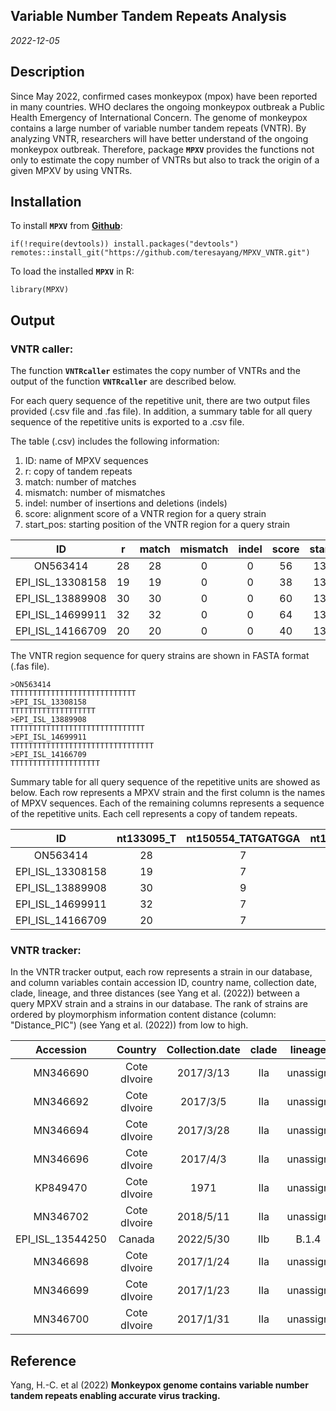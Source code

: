 ## Variable Number Tandem Repeats Analysis

*2022-12-05*

## Description

Since May 2022, confirmed cases monkeypox (mpox) have been reported in
many countries. WHO declares the ongoing monkeypox outbreak a Public
Health Emergency of International Concern. The genome of monkeypox
contains a large number of variable number tandem repeats (VNTR). By
analyzing VNTR, researchers will have better understand of the ongoing
monkeypox outbreak. Therefore, package **`MPXV`** provides the functions
not only to estimate the copy number of VNTRs but also to track the
origin of a given MPXV by using VNTRs.

## Installation

To install **`MPXV`** from
[**Github**](https://github.com/teresayang/MPXV_VNTR.git):

```{r Installation from GitHub, eval = FALSE}
if(!require(devtools)) install.packages("devtools")
remotes::install_git("https://github.com/teresayang/MPXV_VNTR.git")
```

To load the installed **`MPXV`** in R:

```{r Load MPXV, eval = FALSE}
library(MPXV)
```

## Output

### VNTR caller:

The function **`VNTRcaller`** estimates the copy number of VNTRs and the
output of the function **`VNTRcaller`** are described below.

For each query sequence of the repetitive unit, there are two output
files provided (.csv file and .fas file). In addition, a summary table
for all query sequence of the repetitive units is exported to a .csv
file.

The table (.csv) includes the following information: 
1. ID: name of MPXV sequences 
2. r: copy of tandem repeats 
3. match: number of matches
4. mismatch: number of mismatches 
5. indel: number of insertions and
deletions (indels) 
6. score: alignment score of a VNTR region for a query strain 
7. start_pos: starting position of the VNTR region for a query strain

|        ID        |  r  | match | mismatch | indel | score | start_pos |
|:----------------:|:---:|:-----:|:--------:|:-----:|:-----:|:---------:|
|     ON563414     | 28  |  28   |    0     |   0   |  56   |  133095   |
| EPI_ISL_13308158 | 19  |  19   |    0     |   0   |  38   |  132741   |
| EPI_ISL_13889908 | 30  |  30   |    0     |   0   |  60   |  133200   |
| EPI_ISL_14699911 | 32  |  32   |    0     |   0   |  64   |  133102   |
| EPI_ISL_14166709 | 20  |  20   |    0     |   0   |  40   |  133080   |

The VNTR region sequence for query strains are shown in FASTA format
(.fas file).

    >ON563414
    TTTTTTTTTTTTTTTTTTTTTTTTTTTT
    >EPI_ISL_13308158
    TTTTTTTTTTTTTTTTTTT
    >EPI_ISL_13889908
    TTTTTTTTTTTTTTTTTTTTTTTTTTTTTT
    >EPI_ISL_14699911
    TTTTTTTTTTTTTTTTTTTTTTTTTTTTTTTT
    >EPI_ISL_14166709
    TTTTTTTTTTTTTTTTTTTT

Summary table for all query sequence of the repetitive units are showed
as below. Each row represents a MPXV strain and the first column is the
names of MPXV sequences. Each of the remaining columns represents a
sequence of the repetitive units. Each cell represents a copy of tandem
repeats.

|        ID        | nt133095_T | nt150554_TATGATGGA | nt173267_AT | nt179074_ATATACATT |
|:-------------:|:-------------:|:-------------:|:-------------:|:-------------:|
|     ON563414     |     28     |         7          |     24      |         16         |
| EPI_ISL_13308158 |     19     |         7          |     20      |         15         |
| EPI_ISL_13889908 |     30     |         9          |     24      |         7          |
| EPI_ISL_14699911 |     32     |         7          |     25      |         7          |
| EPI_ISL_14166709 |     20     |         7          |     24      |         16         |

### VNTR tracker:

In the VNTR tracker output, each row represents a strain in our
database, and column variables contain accession ID, country name,
collection date, clade, lineage, and three distances (see Yang et al.
(2022)) between a query MPXV strain and a strains in our database. The
rank of strains are ordered by ploymorphism information content distance
(column: "Distance_PIC") (see Yang et al. (2022)) from low to high.

|    Accession     |   Country    | Collection.date | clade | lineage  | Distance_PIC | Distance_L  | Distance_entropy |
|:-------:|:-------:|:-------:|:-------:|:-------:|:-------:|:-------:|:-------:|
|     MN346690     | Cote dIvoire |    2017/3/13    |  IIa  | unassign |      0       |      0      |        0         |
|     MN346692     | Cote dIvoire |    2017/3/5     |  IIa  | unassign | 0.004872201  | 0.007389163 |   0.004750482    |
|     MN346694     | Cote dIvoire |    2017/3/28    |  IIa  | unassign | 0.004872201  | 0.007389163 |   0.004750482    |
|     MN346696     | Cote dIvoire |    2017/4/3     |  IIa  | unassign | 0.019488804  | 0.02955665  |   0.019001927    |
|     KP849470     | Cote dIvoire |      1971       |  IIa  | unassign | 0.030844508  | 0.073219884 |   0.030573661    |
|     MN346702     | Cote dIvoire |    2018/5/11    |  IIa  | unassign | 0.048722011  | 0.073891626 |   0.047504818    |
| EPI_ISL_13544250 |    Canada    |    2022/5/30    |  IIb  |  B.1.4   | 0.048765167  | 0.07320153  |   0.049289862    |
|     MN346698     | Cote dIvoire |    2017/1/24    |  IIa  | unassign | 0.060627581  | 0.100761308 |   0.059279532    |
|     MN346699     | Cote dIvoire |    2017/1/23    |  IIa  | unassign | 0.060627581  | 0.100761308 |   0.059279532    |
|     MN346700     | Cote dIvoire |    2017/1/31    |  IIa  | unassign | 0.060627581  | 0.100761308 |   0.059279532    |

## Reference

Yang, H.-C. et al (2022) **Monkeypox genome contains variable number
tandem repeats enabling accurate virus tracking.**
